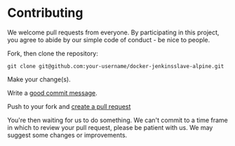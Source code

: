 # Contributing

We welcome pull requests from everyone. By participating in this project, you
agree to abide by our simple code of conduct - be nice to people.

Fork, then clone the repository:

    git clone git@github.com:your-username/docker-jenkinsslave-alpine.git

Make your change(s).

Write a [good commit message](http://tbaggery.com/2008/04/19/a-note-about-git-commit-messages.html).

Push to your fork and [create a pull request](https://help.github.com/articles/creating-a-pull-request-from-a-fork/)

You're then waiting for us to do something. We can't commit to a time frame in which to review your
pull request, please be patient with us. We may suggest some changes or improvements.

